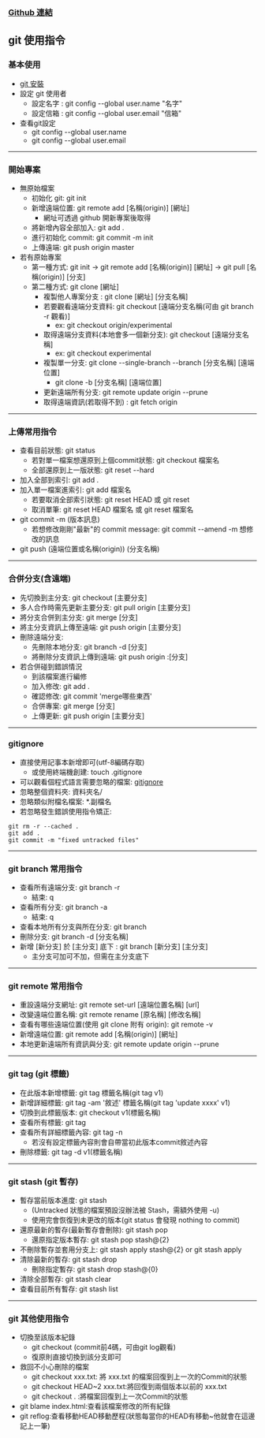 ### <a href="https://github.com/partyyaya/GitLearning">Github 連結</a>

## git 使用指令

### 基本使用
- [git 安裝](https://git-scm.com/downloads)
- 設定 git 使用者
  - 設定名字 : git config --global user.name "名字"
  - 設定信箱 : git config --global user.email "信箱"
- 查看git設定
  - git config --global user.name
  - git config --global user.email

---
### 開始專案
  - 無原始檔案
    - 初始化 git: git init
    - 新增遠端位置: git remote add [名稱(origin)] [網址]
      - 網址可透過 github 開新專案後取得
    - 將新增內容全部加入: git add .
    - 進行初始化 commit: git commit -m init
    - 上傳遠端: git push origin master
  - 若有原始專案
    - 第一種方式: git init -> git remote add [名稱(origin)] [網址] -> git pull [名稱(origin)] [分支] 
    - 第二種方式: git clone [網址]
      - 複製他人專案分支 : git clone [網址] [分支名稱]
      - 若要觀看遠端分支資料: git checkout [遠端分支名稱(可由 git branch -r 觀看)]
        - ex: git checkout origin/experimental
      - 取得遠端分支資料(本地會多一個新分支): git checkout [遠端分支名稱]
        - ex: git checkout experimental
      - 複製單一分支: git clone --single-branch --branch [分支名稱] [遠端位置]
        - git clone -b [分支名稱] [遠端位置]
      - 更新遠端所有分支: git remote update origin --prune
      - 取得遠端資訊(若取得不到) : git fetch origin  
    
---
### 上傳常用指令
  - 查看目前狀態: git status
    - 若對單一檔案想還原到上個commit狀態: git checkout 檔案名
    - 全部還原到上一版狀態: git reset --hard
  - 加入全部到索引: git add .
  - 加入單一檔案進索引: git add 檔案名
    - 若要取消全部索引狀態: git reset HEAD 或 git reset
    - 取消單筆: git reset HEAD 檔案名 或 git reset 檔案名
  - git commit -m (版本訊息)
    - 若想修改剛剛"最新"的 commit message: git commit --amend -m 想修改的訊息
  - git push (遠端位置或名稱(origin)) (分支名稱)
  
---
### 合併分支(含遠端)
  - 先切換到主分支: git checkout [主要分支]
  - 多人合作時需先更新主要分支: git pull origin [主要分支]
  - 將分支合併到主分支: git merge [分支]
  - 將主分支資訊上傳至遠端: git push origin [主要分支]
  - 刪除遠端分支: 
    - 先刪除本地分支: git branch -d [分支]
    - 將刪除分支資訊上傳到遠端: git push origin :[分支]
  - 若合併碰到錯誤情況
    - 到該檔案進行編修
    - 加入修改: git add . 
    - 確認修改: git commit 'merge哪些東西'
    - 合併專案: git merge [分支]
    - 上傳更新: git push origin [主要分支]
    
---
### gitignore
  - 直接使用記事本新增即可(utf-8編碼存取)
    - 或使用終端機創建: touch .gitignore
  - 可以觀看個程式語言需要忽略的檔案: [gitignore](https://github.com/github/gitignore)
  - 忽略整個資料夾: 資料夾名/
  - 忽略類似附檔名檔案: *.副檔名
  - 若忽略發生錯誤使用指令矯正:
  ```
  git rm -r --cached .
  git add .
  git commit -m "fixed untracked files"
  ```

---
### git branch 常用指令
  - 查看所有遠端分支: git branch -r
    - 結束: q
  - 查看所有分支: git branch -a
    - 結束: q
  - 查看本地所有分支與所在分支: git branch
  - 刪除分支: git branch -d [分支名稱]
  - 新增 [新分支] 於 [主分支] 底下 : git branch [新分支] [主分支]
    - 主分支可加可不加，但需在主分支底下 

---
### git remote 常用指令
  - 重設遠端分支網址: git remote set-url [遠端位置名稱] [url]
  - 改變遠端位置名稱: git remote rename [原名稱] [修改名稱]
  - 查看有哪些遠端位置(使用 git clone 附有 origin): git remote -v
  - 新增遠端位置: git remote add [名稱(origin)] [網址]
  - 本地更新遠端所有資訊與分支: git remote update origin --prune

---
### git tag (git 標籤)
  - 在此版本新增標籤: git tag 標籤名稱(git tag v1)
  - 新增詳細標籤: git tag -am '敘述' 標籤名稱(git tag 'update xxxx' v1)
  - 切換到此標籤版本: git checkout v1(標籤名稱)
  - 查看所有標籤: git tag
  - 查看所有詳細標籤內容: git tag -n
    - 若沒有設定標籤內容則會自帶當初此版本commit敘述內容
  - 刪除標籤: git tag -d v1(標籤名稱)

---
### git stash (git 暫存)
  - 暫存當前版本進度: git stash
    - (Untracked 狀態的檔案預設沒辦法被 Stash，需額外使用 -u)
    - 使用完會恢復到未更改的版本(git status 會發現 nothing to commit)
  - 還原最新的暫存(最新暫存會刪除): git stash pop
    - 還原指定版本暫存: git stash pop stash@{2}
  - 不刪除暫存並套用分支上: git stash apply stash@{2} or git stash apply
  - 清除最新的暫存: git stash drop
    - 刪除指定暫存: git stash drop stash@{0}
  - 清除全部暫存: git stash clear
  - 查看目前所有暫存: git stash list

---
### git 其他使用指令
  - 切換至該版本紀錄
    - git checkout (commit前4碼，可由git log觀看)
    - 復原則直接切換到該分支即可
  - 救回不小心刪除的檔案
    - git checkout xxx.txt: 將 xxx.txt 的檔案回復到上一次的Commit的狀態
    - git checkout HEAD~2 xxx.txt:將回復到兩個版本以前的 xxx.txt
    - git checkout . :將檔案回復到上一次Commit的狀態
  - git blame index.html:查看該檔案修改的所有紀錄
  - git reflog:查看移動HEAD移動歷程(狀態每當你的HEAD有移動~他就會在這邊記上一筆)
